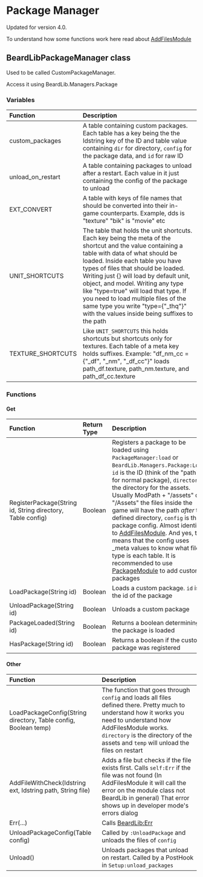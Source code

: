 # Package Manager

Updated for version 4.0.

To understand how some functions work here read about [AddFilesModule](https://github.com/simon-wh/PAYDAY-2-BeardLib/wiki/AddFilesModule)

## BeardLibPackageManager class

Used to be called CustomPackageManager.

Access it using BeardLib.Managers.Package

### Variables

| Function | Description |
| :--- | :--- |
| custom\_packages | A table containing custom packages. Each table has a key being the the Idstring key of the ID and table value containing `dir` for directory, `config` for the package data, and `id` for raw ID |
| unload\_on\_restart | A table containing packages to unload after a restart. Each value in it just containing the config of the package to unload |
| EXT\_CONVERT | A table with keys of file names that should be converted into their in-game counterparts. Example, dds is "texture" "bik" is "movie" etc |
| UNIT\_SHORTCUTS | The table that holds the unit shortcuts. Each key being the meta of the shortcut and the value containing a table with data of what should be loaded. Inside each table you have types of files that should be loaded. Writing just {} will load by default unit, object, and model. Writing any type like "type=true" will load that type. If you need to load multiple files of the same type you write "type={"\_thq"}" with the values inside being suffixes to the path |
| TEXTURE\_SHORTCUTS | Like `UNIT_SHORTCUTS` this holds shortcuts but shortcuts only for textures. Each table of a meta key holds suffixes. Example: "df\_nm\_cc = {"\_df", "\_nm", "\_df\_cc"}" loads path\_df.texture, path\_nm.texture, and path\_df\_cc.texture |

### Functions

#### Get

| Function | Return Type | Description |
| :--- | :--- | :--- |
| RegisterPackage\(String id, String directory, Table config\) | Boolean | Registers a package to be loaded using `PackageManager:load` or `BeardLib.Managers.Package:Load`. `id` is the ID \(think of the "path" for normal package\), `directory` the directory for the assets. Usually ModPath + "/assets" or "/Assets" the files inside the game will have the path _after_ the defined directory, `config` is the package config. Almost identical to [AddFilesModule](https://github.com/simon-wh/PAYDAY-2-BeardLib/wiki/AddFilesModule). And yes, this means that the config uses \_meta values to know what file type is each table. It is recommended to use [PackageModule](https://github.com/simon-wh/PAYDAY-2-BeardLib/wiki/PackageModule) to add custom packages |
| LoadPackage\(String id\) | Boolean | Loads a custom package. `id` is the id of the package |
| UnloadPackage\(String id\) | Boolean | Unloads a custom package |
| PackageLoaded\(String id\) | Boolean | Returns a boolean determining if the package is loaded |
| HasPackage\(String id\) | Boolean | Returns a boolean if the custom package was registered |

#### Other

| Function | Description |
| :--- | :--- |
| LoadPackageConfig\(String directory, Table config, Boolean temp\) | The function that goes through `config` and loads all files defined there. Pretty much to understand how it works you need to understand how AddFilesModule works. `directory` is the directory of the assets and `temp` will unload the files on restart |
| AddFileWithCheck\(Idstring ext, Idstring path, String file\) | Adds a file but checks if the file exists first. Calls `self:Err` if the file was not found \(In AddFilesModule it will call the error on the module class not BeardLib in general\) That error shows up in developer mode's errors dialog |
| Err\(...\) | Calls [BeardLib:Err](https://github.com/simon-wh/PAYDAY-2-BeardLib/wiki/BeardLib-Class#usable-functions) |
| UnloadPackageConfig\(Table config\) | Called by `:UnloadPackage` and unloads the files of `config` |
| Unload\(\) | Unloads packages that unload on restart. Called by a PostHook in `Setup:unload_packages` |

